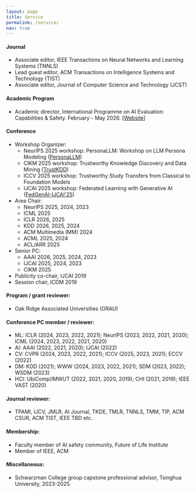 ```yaml
---
layout: page
title: Service
permalink: /service/
nav: true
---
```


#### Journal

  - Associate editor, IEEE Transactions on Neural Networks and Learning Systems (TNNLS)
  - Lead guest editor, ACM Transactions on Intelligence Systems and Technology (TIST)
  - Associate editor, Journal of Computer Science and Technology (JCST) 

#### Academic Program
  - Academic director, International Programme on AI Evaluation: Capabilities & Safety. February - May 2026. [[Website](https://ai-evaluation.org/)]

#### Conference
  - Workshop Organizer:
    - NeurIPS 2025 workshop: PersonaLLM: Workshop on LLM Persona Modeling ([PersonaLLM](https://personallmworkshop.github.io/))
    - CIKM 2025 workshop: Trustworthy Knowledge Discovery and Data Mining ([TrustKDD](https://le-wu.com/cikm25-trustkdd-workshop/))
    - ICCV 2025 workshop: Trustworthy Study Transfers from Classical to Foundation Models
    - IJCAI 2025 workshop: Federated Learning with Generative AI ([FedGenAI-IJCAI'25](https://federated-learning.org/FedGenAI-ijcai-2025/))
  - Area Chair:
    - NeurIPS 2025, 2024, 2023
    - ICML 2025
    - ICLR 2026, 2025
    - KDD 2026, 2025, 2024
    - ACM Multimedia (MM) 2024
    - ACML 2025, 2024
    - ACL/ARR 2025
  - Senior PC:
    - AAAI 2026, 2025, 2024, 2023
    - IJCAI 2025, 2024, 2023
    - CIKM 2025
  - Publicity co-chair, IJCAI 2019
  - Session chair, ICDM 2019

#### Program / grant reviewer:
  - Oak Ridge Associated Universities (ORAU)

#### Conference PC member / reviewer: 
  - ML: ICLR (2024, 2023, 2022, 2021); NeurIPS (2023, 2022, 2021, 2020); ICML (2024, 2023, 2022, 2021, 2020)
  - AI: AAAI (2022, 2021, 2020); IJCAI (2022)
  - CV: CVPR (2024, 2023, 2022, 2021); ICCV (2025, 2023, 2021); ECCV (2022)
  - DM: KDD (2021); WWW (2024, 2023, 2022, 2021); SDM (2023, 2022); WSDM (2023)
  - HCI: UbiComp/IMWUT (2022, 2021, 2020, 2019); CHI (2021, 2019); IEEE VAST (2020)

#### Journal reviewer: 
  - TPAMI, IJCV, JMLR, AI Journal, TKDE, TMLR, TNNLS, TMM, TIP, ACM CSUR, ACM TIST, IEEE TBD etc.

#### Membership: 
  - Faculty member of AI safety community, Future of Life Institute
  - Member of IEEE, ACM

#### Miscellaneous:
  - Schwarzman College group capstone professional advisor, Tsinghua University, 2023-2025.
